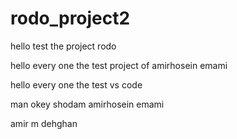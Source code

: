 # rodo_project2
hello test the project rodo



hello every one the test project of amirhosein emami



hello every one the test vs code 

man okey shodam amirhosein emami

amir m dehghan